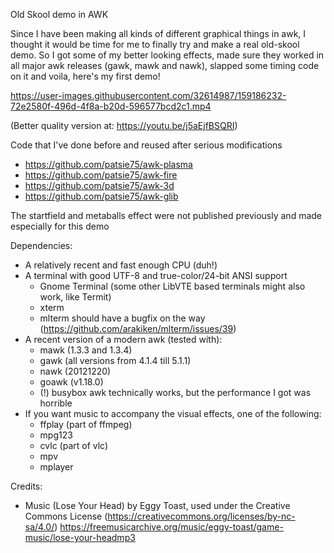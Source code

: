 Old Skool demo in AWK

Since I have been making all kinds of different graphical things in awk, I thought it would be time for me to finally try and make a real old-skool demo. So I got some of my better looking effects, made sure they worked in all major awk releases (gawk, mawk and nawk), slapped some timing code on it and voila, here's my first demo!


https://user-images.githubusercontent.com/32614987/159186232-72e2580f-496d-4f8a-b20d-596577bcd2c1.mp4


(Better quality version at: https://youtu.be/j5aEjfBSQRI)

Code that I've done before and reused after serious modifications
  - https://github.com/patsie75/awk-plasma
  - https://github.com/patsie75/awk-fire
  - https://github.com/patsie75/awk-3d
  - https://github.com/patsie75/awk-glib

The startfield and metaballs effect were not published previously and made especially for this demo

Dependencies:
  - A relatively recent and fast enough CPU (duh!)
  - A terminal with good UTF-8 and true-color/24-bit ANSI support
    - Gnome Terminal (some other LibVTE based terminals might also work, like Termit)
    - xterm
    - mlterm should have a bugfix on the way (https://github.com/arakiken/mlterm/issues/39)
  - A recent version of a modern awk (tested with):
    - mawk (1.3.3 and 1.3.4)
    - gawk (all versions from 4.1.4 till 5.1.1)
    - nawk (20121220)
    - goawk (v1.18.0)
    - (!) busybox awk technically works, but the performance I got was horrible
  - If you want music to accompany the visual effects, one of the following:
    - ffplay (part of ffmpeg)
    - mpg123
    - cvlc (part of vlc)
    - mpv
    - mplayer

Credits:
 - Music (Lose Your Head) by Eggy Toast, used under the Creative Commons License (https://creativecommons.org/licenses/by-nc-sa/4.0/)
   https://freemusicarchive.org/music/eggy-toast/game-music/lose-your-headmp3

